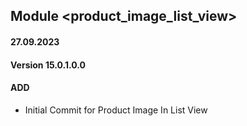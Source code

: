 ## Module <product_image_list_view>

#### 27.09.2023
#### Version 15.0.1.0.0
#### ADD
- Initial Commit for Product Image In List View
